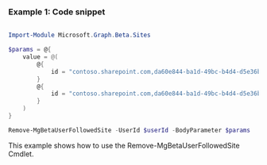 ### Example 1: Code snippet

```powershell

Import-Module Microsoft.Graph.Beta.Sites

$params = @{
	value = @(
		@{
			id = "contoso.sharepoint.com,da60e844-ba1d-49bc-b4d4-d5e36bae9019,712a596e-90a1-49e3-9b48-bfa80bee8740"
		}
		@{
			id = "contoso.sharepoint.com,da60e844-ba1d-49bc-b4d4-d5e36bae9019,0271110f-634f-4300-a841-3a8a2e851851"
		}
	)
}

Remove-MgBetaUserFollowedSite -UserId $userId -BodyParameter $params

```
This example shows how to use the Remove-MgBetaUserFollowedSite Cmdlet.

